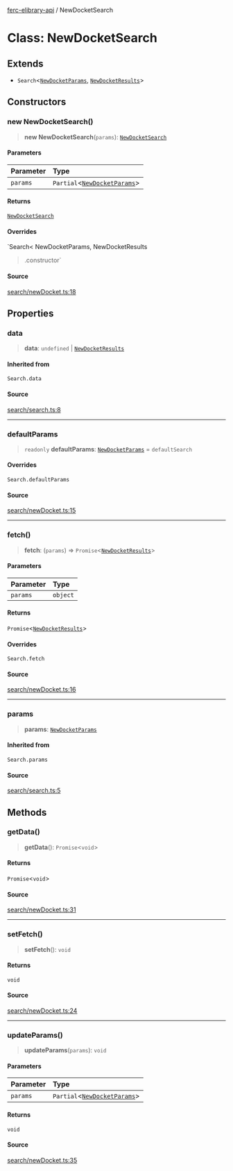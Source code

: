 [ferc-elibrary-api](../globals.md) / NewDocketSearch

# Class: NewDocketSearch

## Extends

- `Search`\<[`NewDocketParams`](../type-aliases/NewDocketParams.md), [`NewDocketResults`](../type-aliases/NewDocketResults.md)\>

## Constructors

### new NewDocketSearch()

> **new NewDocketSearch**(`params`): [`NewDocketSearch`](NewDocketSearch.md)

#### Parameters

| Parameter | Type |
| :------ | :------ |
| `params` | `Partial`\<[`NewDocketParams`](../type-aliases/NewDocketParams.md)\> |

#### Returns

[`NewDocketSearch`](NewDocketSearch.md)

#### Overrides

`Search<
  NewDocketParams,
  NewDocketResults
>.constructor`

#### Source

[search/newDocket.ts:18](https://github.com/4very/ferc-elibrary-api/blob/5fca0cdab67bbed141a6d8d56056f02bebe7f172/src/search/newDocket.ts#L18)

## Properties

### data

> **data**: `undefined` \| [`NewDocketResults`](../type-aliases/NewDocketResults.md)

#### Inherited from

`Search.data`

#### Source

[search/search.ts:8](https://github.com/4very/ferc-elibrary-api/blob/5fca0cdab67bbed141a6d8d56056f02bebe7f172/src/search/search.ts#L8)

***

### defaultParams

> `readonly` **defaultParams**: [`NewDocketParams`](../type-aliases/NewDocketParams.md) = `defaultSearch`

#### Overrides

`Search.defaultParams`

#### Source

[search/newDocket.ts:15](https://github.com/4very/ferc-elibrary-api/blob/5fca0cdab67bbed141a6d8d56056f02bebe7f172/src/search/newDocket.ts#L15)

***

### fetch()

> **fetch**: (`params`) => `Promise`\<[`NewDocketResults`](../type-aliases/NewDocketResults.md)\>

#### Parameters

| Parameter | Type |
| :------ | :------ |
| `params` | `object` |

#### Returns

`Promise`\<[`NewDocketResults`](../type-aliases/NewDocketResults.md)\>

#### Overrides

`Search.fetch`

#### Source

[search/newDocket.ts:16](https://github.com/4very/ferc-elibrary-api/blob/5fca0cdab67bbed141a6d8d56056f02bebe7f172/src/search/newDocket.ts#L16)

***

### params

> **params**: [`NewDocketParams`](../type-aliases/NewDocketParams.md)

#### Inherited from

`Search.params`

#### Source

[search/search.ts:5](https://github.com/4very/ferc-elibrary-api/blob/5fca0cdab67bbed141a6d8d56056f02bebe7f172/src/search/search.ts#L5)

## Methods

### getData()

> **getData**(): `Promise`\<`void`\>

#### Returns

`Promise`\<`void`\>

#### Source

[search/newDocket.ts:31](https://github.com/4very/ferc-elibrary-api/blob/5fca0cdab67bbed141a6d8d56056f02bebe7f172/src/search/newDocket.ts#L31)

***

### setFetch()

> **setFetch**(): `void`

#### Returns

`void`

#### Source

[search/newDocket.ts:24](https://github.com/4very/ferc-elibrary-api/blob/5fca0cdab67bbed141a6d8d56056f02bebe7f172/src/search/newDocket.ts#L24)

***

### updateParams()

> **updateParams**(`params`): `void`

#### Parameters

| Parameter | Type |
| :------ | :------ |
| `params` | `Partial`\<[`NewDocketParams`](../type-aliases/NewDocketParams.md)\> |

#### Returns

`void`

#### Source

[search/newDocket.ts:35](https://github.com/4very/ferc-elibrary-api/blob/5fca0cdab67bbed141a6d8d56056f02bebe7f172/src/search/newDocket.ts#L35)
